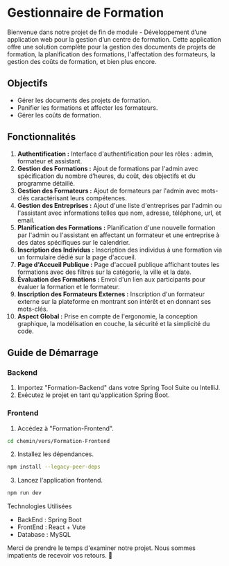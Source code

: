 # Gestionnaire de Formation

Bienvenue dans notre projet de fin de module - Développement d’une application web pour la gestion d’un centre de formation. Cette application offre une solution complète pour la gestion des documents de projets de formation, la planification des formations, l'affectation des formateurs, la gestion des coûts de formation, et bien plus encore.

## Objectifs

- Gérer les documents des projets de formation.
- Panifier les formations et affecter les formateurs.
- Gérer les coûts de formation.

## Fonctionnalités

1. **Authentification :** Interface d'authentification pour les rôles : admin, formateur et assistant.
2. **Gestion des Formations :** Ajout de formations par l'admin avec spécification du nombre d’heures, du coût, des objectifs et du programme détaillé.
3. **Gestion des Formateurs :** Ajout de formateurs par l'admin avec mots-clés caractérisant leurs compétences.
4. **Gestion des Entreprises :** Ajout d'une liste d'entreprises par l'admin ou l'assistant avec informations telles que nom, adresse, téléphone, url, et email.
5. **Planification des Formations :** Planification d'une nouvelle formation par l'admin ou l'assistant en affectant un formateur et une entreprise à des dates spécifiques sur le calendrier.
6. **Inscription des Individus :** Inscription des individus à une formation via un formulaire dédié sur la page d'accueil.
7. **Page d'Accueil Publique :** Page d'accueil publique affichant toutes les formations avec des filtres sur la catégorie, la ville et la date.
8. **Évaluation des Formations :** Envoi d'un lien aux participants pour évaluer la formation et le formateur.
9. **Inscription des Formateurs Externes :** Inscription d'un formateur externe sur la plateforme en montrant son intérêt et en donnant ses mots-clés.
10. **Aspect Global :** Prise en compte de l'ergonomie, la conception graphique, la modélisation en couche, la sécurité et la simplicité du code.

## Guide de Démarrage

### Backend

1. Importez "Formation-Backend" dans votre Spring Tool Suite ou IntelliJ.
2. Exécutez le projet en tant qu'application Spring Boot.

### Frontend

1. Accédez à "Formation-Frontend".
```bash
cd chemin/vers/Formation-Frontend
```

2. Installez les dépendances.
```bash
npm install --legacy-peer-deps
```

3. Lancez l'application frontend.
```bash
npm run dev
```
Technologies Utilisées
- BackEnd : Spring Boot
- FrontEnd : React + Vute
- Database : MySQL

Merci de prendre le temps d'examiner notre projet. Nous sommes impatients de recevoir vos retours. 🚀


